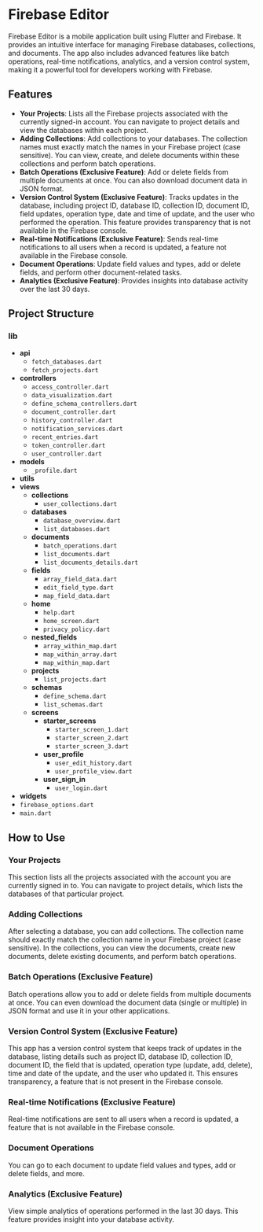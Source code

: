 # Firebase Editor

Firebase Editor is a mobile application built using Flutter and Firebase. It provides an intuitive interface for managing Firebase databases, collections, and documents. The app also includes advanced features like batch operations, real-time notifications, analytics, and a version control system, making it a powerful tool for developers working with Firebase.

## Features

- **Your Projects**: Lists all the Firebase projects associated with the currently signed-in account. You can navigate to project details and view the databases within each project.
- **Adding Collections**: Add collections to your databases. The collection names must exactly match the names in your Firebase project (case sensitive). You can view, create, and delete documents within these collections and perform batch operations.
- **Batch Operations (Exclusive Feature)**: Add or delete fields from multiple documents at once. You can also download document data in JSON format.
- **Version Control System (Exclusive Feature)**: Tracks updates in the database, including project ID, database ID, collection ID, document ID, field updates, operation type, date and time of update, and the user who performed the operation. This feature provides transparency that is not available in the Firebase console.
- **Real-time Notifications (Exclusive Feature)**: Sends real-time notifications to all users when a record is updated, a feature not available in the Firebase console.
- **Document Operations**: Update field values and types, add or delete fields, and perform other document-related tasks.
- **Analytics (Exclusive Feature)**: Provides insights into database activity over the last 30 days.


## Project Structure

### lib
- **api**
  - `fetch_databases.dart`
  - `fetch_projects.dart`
- **controllers**
  - `access_controller.dart`
  - `data_visualization.dart`
  - `define_schema_controllers.dart`
  - `document_controller.dart`
  - `history_controller.dart`
  - `notification_services.dart`
  - `recent_entries.dart`
  - `token_controller.dart`
  - `user_controller.dart`
- **models**
  - `_profile.dart`
- **utils**
- **views**
  - **collections**
    - `user_collections.dart`
  - **databases**
    - `database_overview.dart`
    - `list_databases.dart`
  - **documents**
    - `batch_operations.dart`
    - `list_documents.dart`
    - `list_documents_details.dart`
  - **fields**
    - `array_field_data.dart`
    - `edit_field_type.dart`
    - `map_field_data.dart`
  - **home**
    - `help.dart`
    - `home_screen.dart`
    - `privacy_policy.dart`
  - **nested_fields**
    - `array_within_map.dart`
    - `map_within_array.dart`
    - `map_within_map.dart`
  - **projects**
    - `list_projects.dart`
  - **schemas**
    - `define_schema.dart`
    - `list_schemas.dart`
  - **screens**
    - **starter_screens**
      - `starter_screen_1.dart`
      - `starter_screen_2.dart`
      - `starter_screen_3.dart`
    - **user_profile**
      - `user_edit_history.dart`
      - `user_profile_view.dart`
    - **user_sign_in**
      - `user_login.dart`
- **widgets**
- `firebase_options.dart`
- `main.dart`

## How to Use

### Your Projects
This section lists all the projects associated with the account you are currently signed in to. You can navigate to project details, which lists the databases of that particular project.

### Adding Collections
After selecting a database, you can add collections. The collection name should exactly match the collection name in your Firebase project (case sensitive). In the collections, you can view the documents, create new documents, delete existing documents, and perform batch operations.

### Batch Operations (Exclusive Feature)
Batch operations allow you to add or delete fields from multiple documents at once. You can even download the document data (single or multiple) in JSON format and use it in your other applications.

### Version Control System (Exclusive Feature)
This app has a version control system that keeps track of updates in the database, listing details such as project ID, database ID, collection ID, document ID, the field that is updated, operation type (update, add, delete), time and date of the update, and the user who updated it. This ensures transparency, a feature that is not present in the Firebase console.

### Real-time Notifications (Exclusive Feature)
Real-time notifications are sent to all users when a record is updated, a feature that is not available in the Firebase console.

### Document Operations
You can go to each document to update field values and types, add or delete fields, and more.

### Analytics (Exclusive Feature)
View simple analytics of operations performed in the last 30 days. This feature provides insight into your database activity.

